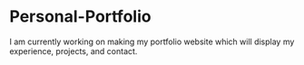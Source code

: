 # Personal-Portfolio
I am currently working on making my portfolio website which will display my experience, projects, and contact. 
